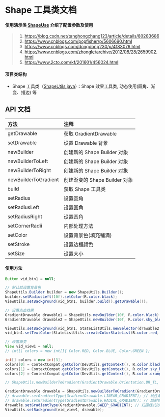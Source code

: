 # Shape 工具类文档

#### 使用演示类 [ShapeUse](https://github.com/afkT/DevUtils/blob/master/app/src/main/java/utils_use/shape/ShapeUse.java) 介绍了配置参数及使用

> 1. https://blog.csdn.net/tanghongchang123/article/details/80283686
> 2. https://www.cnblogs.com/popfisher/p/5606690.html
> 3. https://www.cnblogs.com/dongdong230/p/4183079.html
> 4. https://www.cnblogs.com/zhongle/archive/2012/08/28/2659902.html
> 5. https://www.2cto.com/kf/201601/456024.html

#### 项目类结构

* Shape 工具类（[ShapeUtils.java](https://github.com/afkT/DevUtils/blob/master/lib/DevApp/src/main/java/dev/utils/app/ShapeUtils.java)）：Shape 效果工具类, 动态使用(圆角、渐变、描边) 等

## API 文档

| 方法 | 注释 |
| :- | :- |
| getDrawable | 获取 GradientDrawable |
| setDrawable | 设置 Drawable 背景 |
| newBuilder | 创建新的 Shape Builder 对象 |
| newBuilderToLeft | 创建新的 Shape Builder 对象 |
| newBuilderToRight | 创建新的 Shape Builder 对象 |
| newBuilderToGradient | 创建渐变的 Shape Builder 对象 |
| build | 获取 Shape 工具类 |
| setRadius | 设置圆角 |
| setRadiusLeft | 设置圆角 |
| setRadiusRight | 设置圆角 |
| setCornerRadii | 内部处理方法 |
| setColor | 设置背景色(填充铺满) |
| setStroke | 设置边框颜色 |
| setSize | 设置大小 |

#### 使用方法
```java
Button vid_btn1 = null;

// 默认就设置背景色
ShapeUtils.Builder builder = new ShapeUtils.Builder();
builder.setRadiusLeft(10f).setColor(R.color.black);
ViewUtils.setBackground(vid_btn1, builder.build().getDrawable());

// 设置点击效果
GradientDrawable drawable1 = ShapeUtils.newBuilder(10f, R.color.black).setStroke(5, R.color.green).build().getDrawable();
GradientDrawable drawable2 = ShapeUtils.newBuilder(10f, R.color.sky_blue).setStroke(5, R.color.grey).build().getDrawable();

ViewUtils.setBackground(vid_btn1, StateListUtils.newSelector(drawable2, drawable1)); // 设置点击 View 背景变色, 不用写 shape xml 文件
vid_btn1.setTextColor(StateListUtils.createColorStateList(R.color.red, R.color.white)); // 设置点击字体变色

// 设置渐变
View vid_view1 = null;
// int[] colors = new int[]{ Color.RED, Color.BLUE, Color.GREEN };

int[] colors = new int[3];
colors[0] = ContextCompat.getColor(DevUtils.getContext(), R.color.black);
colors[1] = ContextCompat.getColor(DevUtils.getContext(), R.color.sky_blue);
colors[2] = ContextCompat.getColor(DevUtils.getContext(), R.color.orange);

// ShapeUtils.newBuilderToGradient(GradientDrawable.Orientation.BR_TL, colors).build().setDrawable(vid_view1);

GradientDrawable drawable = ShapeUtils.newBuilderToGradient(GradientDrawable.Orientation.BR_TL, colors).build().getDrawable();
// drawable.setGradientType(GradientDrawable.LINEAR_GRADIENT); // 线性渐变, 这是默认设置
// drawable.setGradientType(GradientDrawable.RADIAL_GRADIENT); // 放射性渐变, 以开始色为中心
drawable.setGradientType(GradientDrawable.SWEEP_GRADIENT); // 扫描线式的渐变
ViewUtils.setBackground(vid_view1, drawable);
```